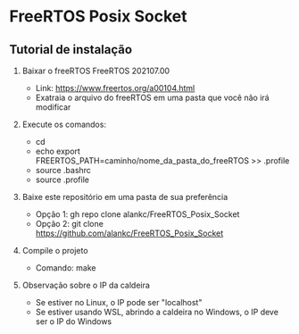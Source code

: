 # FreeRTOS Posix Socket

## Tutorial de instalação

1. Baixar o freeRTOS FreeRTOS 202107.00
    - Link: https://www.freertos.org/a00104.html
    - Exatraia o arquivo do freeRTOS em uma pasta que você não irá modificar

2. Execute os comandos:
    - cd
    - echo export FREERTOS_PATH=caminho/nome_da_pasta_do_freeRTOS >> .profile
    - source .bashrc
    - source .profile

3. Baixe este repositório em uma pasta de sua preferência
    - Opção 1: gh repo clone alankc/FreeRTOS_Posix_Socket
    - Opção 2: git clone https://github.com/alankc/FreeRTOS_Posix_Socket

4. Compile o projeto
    - Comando: make

5. Observação sobre o IP da caldeira
    - Se estiver no Linux,  o IP pode ser "localhost"
    - Se estiver usando WSL, abrindo a caldeira no Windows, o IP deve ser o IP do Windows
